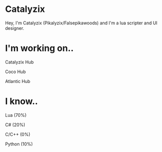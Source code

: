 # Catalyzix
Hey, I'm Catalyzix (Pikalyzix/Falsepikawoods) and I'm a lua scripter and UI designer.

# I'm working on..
Catalyzix Hub

Coco Hub

Atlantic Hub

# I know..

Lua (70%)

C# (20%)

C/C++ (0%)

Python (10%)
